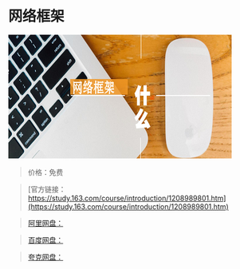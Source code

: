 # 网络框架

![img](../../../assets/study163/free/bc25b9078d5d427eb017abda04b1fdab.png)

> 价格：免费

> [官方链接：https://study.163.com/course/introduction/1208989801.htm](https://study.163.com/course/introduction/1208989801.htm)

> [阿里网盘：]()

> [百度网盘：]()

> [夸克网盘：]()
